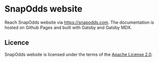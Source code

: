 # SnapOdds website

Reach SnapOdds website via https://snapodds.com.
The documentation is hosted on Github Pages and built with Gatsby and Gatsby MDX.

## Licence

SnapOdds website is licensed under the terms of the [Apache License 2.0](LICENSE).
